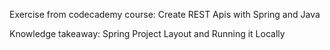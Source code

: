Exercise from codecademy course: Create REST Apis with Spring and Java

Knowledge takeaway:
Spring Project Layout and Running it Locally
